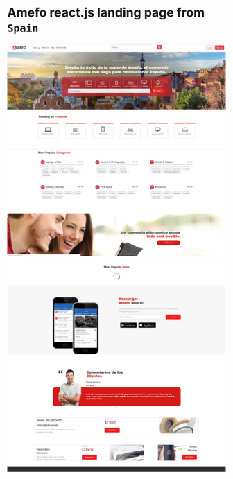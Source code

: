 # Amefo react.js landing page from `Spain`

<img src="screens/1.png">
<img src="screens/2.png">
<img src="screens/3.png">
<img src="screens/4.png">
